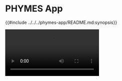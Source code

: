 # PHYMES App

{{#include ../../../phymes-app/README.md:synopsis}}

<video controls>
  <source src="../assets/2025-07-05_phymes-app_docchat-messaging_1080p.mp4" type="video/mp4">
</video>